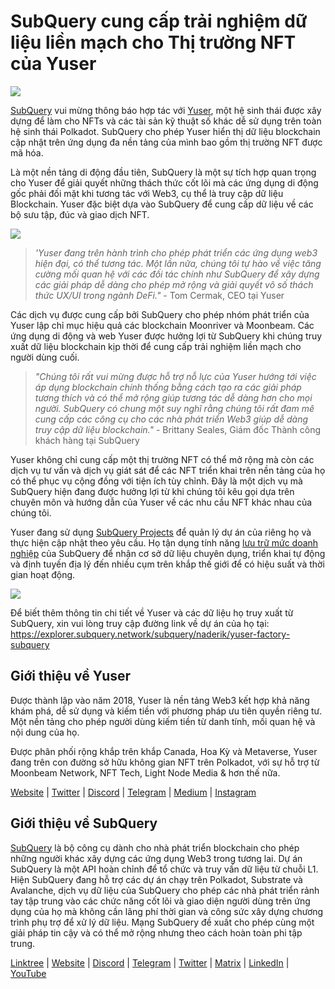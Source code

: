 # SubQuery cung cấp trải nghiệm dữ liệu liền mạch cho Thị trường NFT của Yuser

![](https://miro.medium.com/max/1400/0*qqa33Ndr1zFpmwVF)

[SubQuery](https://subquery.network/) vui mừng thông báo hợp tác với [Yuser](https://yuser.network/), một hệ sinh thái được xây dựng để làm cho NFTs và các tài sản kỹ thuật số khác dễ sử dụng trên toàn hệ sinh thái Polkadot. SubQuery cho phép Yuser hiển thị dữ liệu blockchain cập nhật trên ứng dụng đa nền tảng của mình bao gồm thị trường NFT được mã hóa.

Là một nền tảng di động đầu tiên, SubQuery là một sự tích hợp quan trọng cho Yuser để giải quyết những thách thức cốt lõi mà các ứng dụng di động gốc phải đối mặt khi tương tác với Web3, cụ thể là truy cập dữ liệu Blockchain. Yuser đặc biệt dựa vào SubQuery để cung cấp dữ liệu về các bộ sưu tập, đúc và giao dịch NFT.

![](https://miro.medium.com/max/1400/0*jY7Vvk1_sqkAkiO2)

> _'Yuser đang trên hành trình cho phép phát triển các ứng dụng web3 hiện đại, có thể tương tác. Một lần nữa, chúng tôi tự hào về việc tăng cường mối quan hệ với các đối tác chính như SubQuery để xây dựng các giải pháp dễ dàng cho phép mở rộng và giải quyết vô số thách thức UX/UI trong ngành DeFi."_ - Tom Cermak, CEO tại Yuser

Các dịch vụ được cung cấp bởi SubQuery cho phép nhóm phát triển của Yuser lập chỉ mục hiệu quả các blockchain Moonriver và Moonbeam. Các ứng dụng di động và web Yuser được hưởng lợi từ SubQuery khi chúng truy xuất dữ liệu blockchain kịp thời để cung cấp trải nghiệm liền mạch cho người dùng cuối.

> _"Chúng tôi rất vui mừng được hỗ trợ nỗ lực của Yuser hướng tới việc áp dụng blockchain chính thống bằng cách tạo ra các giải pháp tương thích và có thể mở rộng giúp tương tác dễ dàng hơn cho mọi người. SubQuery có chung một suy nghĩ rằng chúng tôi rất đam mê cung cấp các công cụ cho các nhà phát triển Web3 giúp dễ dàng truy cập dữ liệu blockchain."_ - Brittany Seales, Giám đốc Thành công khách hàng tại SubQuery

Yuser không chỉ cung cấp một thị trường NFT có thể mở rộng mà còn các dịch vụ tư vấn và dịch vụ giát sát để các NFT triển khai trên nền tảng của họ có thể phục vụ cộng đồng với tiện ích tùy chỉnh. Đây là một dịch vụ mà SubQuery hiện đang được hưởng lợi từ khi chúng tôi kêu gọi dựa trên chuyên môn và hướng dẫn của Yuser về các nhu cầu NFT khác nhau của chúng tôi.

Yuser đang sử dụng [SubQuery Projects](https://project.subquery.network/) để quản lý dự án của riêng họ và thực hiện cập nhật theo yêu cầu. Họ tận dụng tính năng [lưu trữ mức doanh nghiệp](../blogs/20211228-enterprise-hosted.md) của SubQuery để nhận cơ sở dữ liệu chuyên dụng, triển khai tự động và định tuyến địa lý đến nhiều cụm trên khắp thế giới để có hiệu suất và thời gian hoạt động.

![](https://miro.medium.com/max/1400/0*l32AGzzBQ5l-HXJm)

Để biết thêm thông tin chi tiết về Yuser và các dữ liệu họ truy xuất từ SubQuery, xin vui lòng truy cập đường link về dự án của họ tại: https://explorer.subquery.network/subquery/naderik/yuser-factory-subquery

## Giới thiệu về Yuser

Được thành lập vào năm 2018, Yuser là nền tảng Web3 kết hợp khả năng khám phá, dễ sử dụng và kiếm tiền với phương pháp ưu tiên quyền riêng tư. Một nền tảng cho phép người dùng kiếm tiền từ danh tính, mối quan hệ và nội dung của họ.

Được phân phối rộng khắp trên khắp Canada, Hoa Kỳ và Metaverse, Yuser đang trên con đường sở hữu không gian NFT trên Polkadot, với sự hỗ trợ từ Moonbeam Network, NFT Tech, Light Node Media & hơn thế nữa.

[Website](https://yuser.network/) | [Twitter](https://twitter.com/yuser) | [Discord](https://discord.gg/wpTFkF7XnG) | [Telegram](https://t.me/yusernetwork) | [Medium](https://medium.com/yuser) | [Instagram](https://instagram.com/yuser_app)

## Giới thiệu về SubQuery

[SubQuery](https://subquery.network/) là bộ công cụ dành cho nhà phát triển blockchain cho phép những người khác xây dựng các ứng dụng Web3 trong tương lai. Dự án SubQuery là một API hoàn chỉnh để tổ chức và truy vấn dữ liệu từ chuỗi L1. Hiện SubQuery đang hỗ trợ các dự án chạy trên Polkadot, Substrate và Avalanche, dịch vụ dữ liệu của SubQuery cho phép các nhà phát triển rảnh tay tập trung vào các chức năng cốt lõi và giao diện người dùng trên ứng dụng của họ mà không cần lãng phí thời gian và công sức xây dựng chương trình phụ trợ để xử lý dữ liệu. Mạng SubQuery đề xuất cho phép cùng một giải pháp tin cậy và có thể mở rộng nhưng theo cách hoàn toàn phi tập trung.

[Linktree](https://linktr.ee/subquerynetwork) | [Website](https://subquery.network/) | [Discord](https://discord.com/invite/78zg8aBSMG) | [Telegram](https://t.me/subquerynetwork) | [Twitter](https://twitter.com/subquerynetwork) | [Matrix](https://matrix.to/#/#subquery:matrix.org) | [LinkedIn](https://www.linkedin.com/company/subquery) | [YouTube](https://www.youtube.com/channel/UCi1a6NUUjegcLHDFLr7CqLw)

